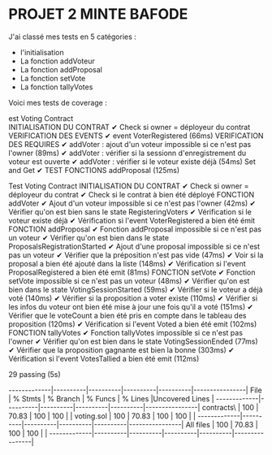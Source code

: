 # PROJET 2 MINTE BAFODE

J'ai classé mes tests en 5 catégories : 
- l'initialisation
- La fonction addVoteur
- La fonction addProposal
- La fonction setVote
- La fonction tallyVotes

Voici mes tests de coverage : 

est Voting Contract       
    INITIALISATION DU CONTRAT
      ✔ Check si owner = déployeur du contrat
    VERIFICATION DES EVENTS
      ✔ event VoterRegistered (66ms)
    VERIFICATION DES REQUIRES
      ✔ addVoter : ajout d'un voteur impossible si ce n'est pas l'owner (89ms)
      ✔ addVoter : vérifier si la sessionn d'enregistrement du voteur est ouverte
      ✔ addVoter : vérifier si le voteur existe déjà (54ms)
    Set and Get
      ✔ TEST FONCTIONS addProposal (125ms)

  Test Voting Contract
    INITIALISATION DU CONTRAT
      ✔ Check si owner = déployeur du contrat
      ✔ Check si le contrat à bien été déployé
    FONCTION addVoter
      ✔ Ajout d'un voteur impossible si ce n'est pas l'owner (42ms)
      ✔ Vérifier qu'on est bien sans le state RegisteringVoters
      ✔ Vérification si le voteur existe déjà
      ✔ Vérification si l'event VoterRegistered a bien été émit
    FONCTION addProposal
      ✔ Fonction addProposal impossible si ce n'est pas un voteur
      ✔ Vérifier qu'on est bien dans le state ProposalsRegistrationStarted
      ✔ Ajout d'une proposal impossible si ce n'est pas un voteur
      ✔ Vérifier que la préposition n'est pas vide (47ms)
      ✔ Voir si la proposal a bien été ajouté dans la liste (148ms)
      ✔ Vérification si l'event ProposalRegistered a bien été emit (81ms)
    FONCTION setVote
      ✔ Fonction setVote impossible si ce n'est pas un voteur (48ms)
      ✔ Vérifier qu'on est bien dans le state VotingSessionStarted (59ms)
      ✔ Vérifier si le voteur a déjà voté (140ms)
      ✔ Vérifier si la proposition a voter existe (110ms)
      ✔ Vérifier si les infos du voteur ont bien été mise à jour une fois qu'il a voté (151ms)
      ✔ Vérifier que le voteCount a bien été pris en compte dans le tableau des proposition (120ms)
      ✔ Vérification si l'event Voted a bien été emit (102ms)
    FONCTION tallyVotes
      ✔ Fonction tallyVotes impossible si ce n'est pas l'owner
      ✔ Vérifier qu'on est bien dans le state VotingSessionEnded (77ms)
      ✔ Vérifier que la proposition gagnante est bien la bonne (303ms)
      ✔ Vérification si l'event VotesTallied a bien été emit (112ms)


  29 passing (5s)

-------------|----------|----------|----------|----------|----------------|
File         |  % Stmts | % Branch |  % Funcs |  % Lines |Uncovered Lines |
-------------|----------|----------|----------|----------|----------------|
 contracts\  |      100 |    70.83 |      100 |      100 |                |
  voting.sol |      100 |    70.83 |      100 |      100 |                |
-------------|----------|----------|----------|----------|----------------|
All files    |      100 |    70.83 |      100 |      100 |                |
-------------|----------|----------|----------|----------|----------------|